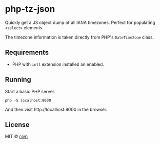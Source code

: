 # php-tz-json

Quickly get a JS object dump of all IANA timezones. Perfect for populating `<select>` elements.

The timezone information is taken directly from PHP's `DateTimeZone` class.

## Requirements

- PHP with `intl` extension installed an enabled.

## Running

Start a basic PHP server:

```
php -S localhost:8000
```

And then visit http://localhost:8000 in the browser.

## License

MIT © [nlyn](https://nlyn.io)
